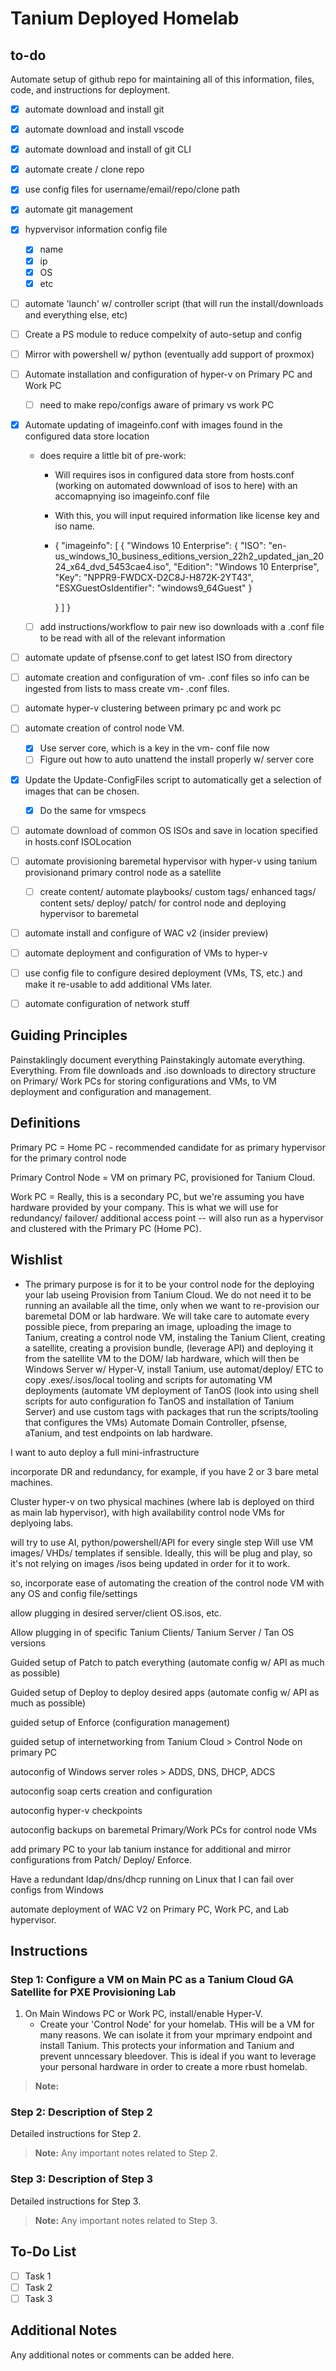 # Tanium Deployed Homelab

## to-do

Automate setup of github repo for maintaining all of this information, files, code, and instructions for deployment.

- [x] automate download and install git
- [x] automate download and install vscode
- [x] automate download and install of git CLI
- [x] automate create / clone repo
- [x] use config files for username/email/repo/clone path
- [x] automate git management
- [x] hypvervisor information config file
  - [x] name
  - [x] ip
  - [x] OS
  - [x] etc
- [ ] automate 'launch' w/ controller script (that will run the install/downloads and everything else, etc)
- [ ] Create a PS module to reduce compelxity of auto-setup and config
- [ ] Mirror with powershell w/ python (eventually add support of proxmox)
- [ ] Automate installation and configuration of hyper-v on Primary PC and Work PC
  - [ ] need to make repo/configs aware of primary vs work PC
- [x] Automate updating of imageinfo.conf with images found in the configured data store location
  - does require a little bit of pre-work:
    - Will requires isos in configured data store from hosts.conf (working on automated dowwnload of isos to here) with an accomapnying iso imageinfo.conf file
    - With this, you will input required information like license key and iso name.
    - {
    "imageinfo": [
        {
            "Windows 10 Enterprise": {
                "ISO": "en-us_windows_10_business_editions_version_22h2_updated_jan_2024_x64_dvd_5453cae4.iso",
                "Edition": "Windows 10 Enterprise",
                "Key": "NPPR9-FWDCX-D2C8J-H872K-2YT43",
                "ESXGuestOsIdentifier": "windows9_64Guest"
            }

        }
    ]
}

  - [ ] add instructions/workflow to pair new iso downloads with a .conf file to be read with all of the relevant information
- [ ] automate update of pfsense.conf to get latest ISO from directory
- [ ] automate creation and configuration of vm- .conf files so info can be ingested from lists to mass create vm- .conf files.
- [ ] automate hyper-v clustering between primary pc and work pc
- [ ] automate creation of control node VM.
  - [x] Use server core, which is a key in the vm- conf file now
  - [ ] Figure out how to auto unattend the install properly w/ server core
- [x] Update the Update-ConfigFiles script to automatically get a selection of images that can be chosen.
  - [x] Do the same for vmspecs
- [ ] automate download of common OS ISOs and save in location specified in hosts.conf ISOLocation
- [ ] automate provisioning baremetal hypervisor with hyper-v using tanium provisionand primary control node as a satellite
  - [ ] create content/ automate playbooks/ custom tags/ enhanced tags/ content sets/ deploy/ patch/ for control node and deploying hypervisor to baremetal
- [ ] automate install and configure of WAC v2 (insider preview)
- [ ] automate deployment and configuration of VMs to hyper-v
- [ ] use config file to configure desired deployment (VMs, TS, etc.) and make it re-usable to add additional VMs later.
- [ ] automate configuration of network stuff

## Guiding Principles

Painstaklingly document everything
Painstakingly automate everything.
Everything.
From file downloads and .iso downloads to directory structure on Primary/ Work PCs for storing configurations and VMs, to VM deployment and configuration and management.

## Definitions

Primary PC = Home PC - recommended candidate for as primary hypervisor for the primary control node

Primary Control Node = VM on primary PC, provisioned for Tanium Cloud.

Work PC = Really, this is a secondary PC, but we're assuming you have hardware provided by your company. This is what we will use for redundancy/ failover/ additional access point -- will also run as a hypervisor and clustered with the Primary PC (Home PC).

## Wishlist

- The primary purpose is for it to be your control node for the deploying your lab useing Provision from Tanium Cloud. We do not need it to be running an available all the time, only when we want to re-provision our baremetal DOM or lab hardware. We will take care to automate every possible piece, from preparing an image, uploading the image to Tanium, creating a control node VM, instaling the Tanium Client, creating a satellite, creating a provision bundle, (leverage API) and deploying it from the satellite VM to the DOM/ lab hardware, which will then be Windows Server w/ Hyper-V, install Tanium, use automat/deploy/ ETC to copy .exes/.isos/local tooling and scripts for automating VM deployments (automate VM deployment of TanOS (look into using shell scripts for auto configuration fo TanOS and installation of Tanium Server) and use custom tags with packages that run the scripts/tooling that configures the VMs) Automate Domain Controller, pfsense, aTanium, and test endpoints on lab hardware.

I want to auto deploy a full mini-infrastructure

incorporate DR and redundancy, for example, if you have 2 or 3 bare metal machines.

Cluster hyper-v on two physical machines (where lab is deployed on third as main lab hypervisor), with high availability control node VMs for deplyoing labs.

will try to use AI, python/powershell/API for every single step
Will use VM images/ VHDs/ templates if sensible. Ideally, this will be plug and play, so it's not relying on images /isos being updated in order for it to work.

so, incorporate ease of automating the creation of the control node VM with any OS and config file/settings

allow plugging in desired server/client OS.isos, etc.

Allow plugging in of specific Tanium Clients/ Tanium Server / Tan OS versions

Guided setup of Patch to patch everything (automate config w/ API as much as possible)

Guided setup of Deploy to deploy desired apps (automate config w/ API as much as possible)

guided setup of Enforce (configuration management)

guided setup of internetworking from Tanium Cloud > Control Node on primary PC

autoconfig of Windows server roles > ADDS, DNS, DHCP, ADCS

autoconfig soap certs creation and configuration

autoconfig hyper-v checkpoints

autoconfig backups on baremetal Primary/Work PCs for control node VMs

add primary PC to your lab tanium instance for additional and mirror configurations from Patch/ Deploy/ Enforce.

Have a redundant ldap/dns/dhcp running on Linux that I can fail over configs from Windows

automate deployment of WAC V2 on Primary PC, Work PC, and Lab hypervisor.

## Instructions

### Step 1: Configure a VM on Main PC as a Tanium Cloud GA Satellite for PXE Provisioning Lab

1. On Main Windows PC or Work PC, install/enable Hyper-V.
   - Create your 'Control Node' for your homelab. THis will be a VM for many reasons. We can isolate it from your mprimary endpoint and install Tanium. This protects your information and Tanium and prevent unncessary bleedover. This is ideal if you want to leverage your personal hardware in order to create a more rbust homelab.

> **Note:**

### Step 2: Description of Step 2

Detailed instructions for Step 2.

> **Note:** Any important notes related to Step 2.

### Step 3: Description of Step 3

Detailed instructions for Step 3.

> **Note:** Any important notes related to Step 3.

## To-Do List

- [ ] Task 1
- [ ] Task 2
- [ ] Task 3

## Additional Notes

Any additional notes or comments can be added here.
